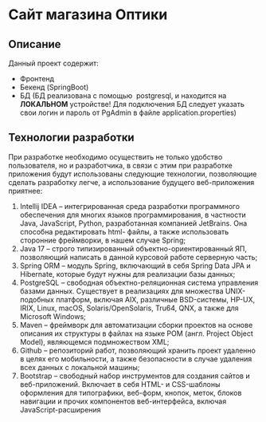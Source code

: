 # Сайт магазина Оптики
## Описание
Данный проект содержит:
  - Фронтенд
  - Бекенд (SpringBoot)
  - БД (БД реализована с помощью  postgresql, и находится на  **ЛОКАЛЬНОМ** устройстве! Для подключения БД следует указать свои логин и пароль от PgAdmin в файле application.properties)
## Технологии разработки
  При разработке необходимо осуществить не только удобство пользователя, но и разработчика, в связи с этим при разработке приложения будут использованы следующие технологии, позволяющие сделать разработку легче, а использование будущего веб-приложения приятнее:
  1.	Intellij IDEA – интегрированная среда разработки программного обеспечения для многих языков программирования, в частности Java, JavaScript, Python, разработанная компанией JetBrains. Она способна редактировать html- файлы, а также использовать сторонние фреймворки, в нашем случае Spring;
  2.	Java 17 – строго типизированный объектно-ориентированный ЯП, позволяющий написать в данной курсовой работе серверную часть;
  3.	Spring ORM – модуль Spring, включающий в себя Spring Data JPA и Hibernate, которые будут нужны для реализации базы данных;
  4.	PostgreSQL – свободная объектно-реляционная система управления базами данных. Существует в реализациях для множества UNIX-подобных платформ, включая AIX, различные BSD-системы, HP-UX, IRIX, Linux, macOS, Solaris/OpenSolaris, Tru64, QNX, а также для Microsoft Windows;
  5.	Maven – фреймворк для автоматизации сборки проектов на основе описания их структуры в файлах на языке POM (англ. Project Object Model), являющемся подмножеством XML;
  6.	Github – репозиторий работ, позволяющий хранить проект удаленно в целях его мобильности, а также безопасности в случае удаления всех данных с локальной машины;
  7.	Bootstrap – свободный набор инструментов для создания сайтов и веб-приложений. Включает в себя HTML- и CSS-шаблоны оформления для типографики, веб-форм, кнопок, меток, блоков навигации и прочих компонентов веб-интерфейса, включая JavaScript-расширения
